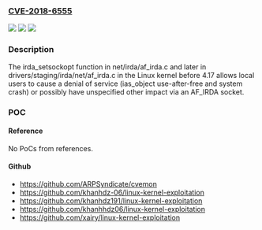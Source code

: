 ### [CVE-2018-6555](https://cve.mitre.org/cgi-bin/cvename.cgi?name=CVE-2018-6555)
![](https://img.shields.io/static/v1?label=Product&message=Linux%20Kernel&color=blue)
![](https://img.shields.io/static/v1?label=Version&message=n%2Fa&color=blue)
![](https://img.shields.io/static/v1?label=Vulnerability&message=CWE-416%3A%20Use%20After%20Free&color=brighgreen)

### Description

The irda_setsockopt function in net/irda/af_irda.c and later in drivers/staging/irda/net/af_irda.c in the Linux kernel before 4.17 allows local users to cause a denial of service (ias_object use-after-free and system crash) or possibly have unspecified other impact via an AF_IRDA socket.

### POC

#### Reference
No PoCs from references.

#### Github
- https://github.com/ARPSyndicate/cvemon
- https://github.com/khanhdz-06/linux-kernel-exploitation
- https://github.com/khanhdz191/linux-kernel-exploitation
- https://github.com/khanhhdz06/linux-kernel-exploitation
- https://github.com/xairy/linux-kernel-exploitation

